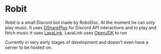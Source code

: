 # Robit
Robit is a small Discord bot made by RoboDoc. At the moment he can only play music.
It uses [DSharpPlus](https://github.com/DSharpPlus/DSharpPlus) for Discord API interactions and to play and fetch music it uses [LavaLink](https://github.com/freyacodes/Lavalink). LavaLink uses [OpenJDK](https://adoptium.net/) to run

Currently in very early stages of development and doesn't even have a server to be hosted on.
